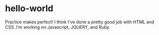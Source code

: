 # hello-world
Practice makes perfect!
I think I've done a pretty good job with HTML and CSS.
I'm working on Javascript, JQUERY, and Ruby.

